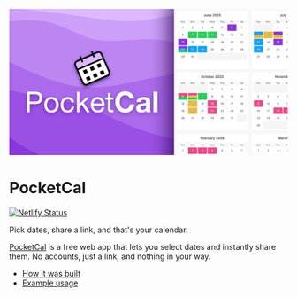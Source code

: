 ![PocketCal cover](/public/og.png)

# PocketCal

[![Netlify Status](https://api.netlify.com/api/v1/badges/17cf6a46-f3e4-4740-92b5-9b3bacb7aa0a/deploy-status)](https://app.netlify.com/projects/pocketcal/deploys)

Pick dates, share a link, and that's your calendar.

[PocketCal](https://pocketcal.com/) is a free web app that lets you select dates and instantly share them. No accounts, just a link, and nothing in your way.

- [How it was built](https://cassidoo.co/post/pocketcal-build-log/)
- [Example usage](https://pocketcal.com/#N4IgziBcIEwAwwKwFo4DZUEYQBoQHMoBtUAOyhADkBTAdzABtqAXZ6gJwAIATAQwE8IeAMZQ4edsSLi4AXRxEA7DkXyimACw5NamJhx7dADgNG1mGGm2XzAZlvb75jeM1yFm5Z90bEB37qIMAZBgQCcIWG6aFaWaLqKDjCJxuIwRu5E6crZumFaMPlqtnD6JZjmiFqYVeZo+pj1dSaNZh6Kfpgd5kbBmL3FfraIahrBY6MRGlEKiFZzamgOS2qK4muryoqqCkZae2ph+keHJmFt6nCdV+YW2ha3EZiYM1ldBl26MAXfurb6MH+fxMgIu9is4OKGgctmhg3Ew0ytjQWmRGkGymGOyIJRMuOKNRw-xGClsMGCZJgxUKRMKPSeRleLyszN0cCS7N0mDS3NksgAvjgyBQAOIAS2YAAkAK4AI04AFVSGKAG4cMDUXAgUSQfQgSSQIjqabaaaVVyIOQCoUgcjQABKvFI3AA9gBbHgCTjCd2yl1anXBfVSTym7GaFoaC6aJ5m0kRWyvFw4FyjfQaCoKKMpi4aZR50ZWDTxDwNTPqFoXb7BauDGGIWwEvH9PmC4XQACyLvY1E47Cdro9fEEAagDmDhuNsaZY1NVI8w0cJKIxZTJZX4lTWfz4crbJycHDcCex9bNrtIAAytLhAALTgABx7rH43pdDG7Qm1UC0E6NeZTcMTRjW57h6bQqzCGsoLqTo0GXJAQUQKs4DSVD9wMQ8viSQFWwFIA)

